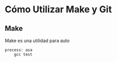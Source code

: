 # Cómo Utilizar Make y Git

## Make
Make es una utilidad para auto

```make
process: asa
    gcc test
```
